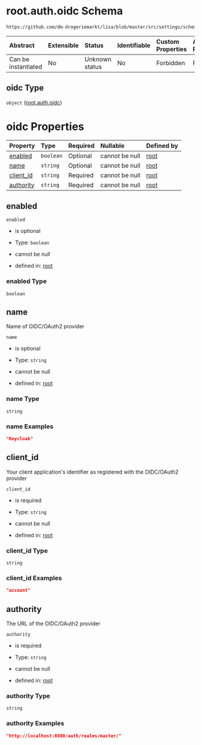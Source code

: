 # root.auth.oidc Schema

```txt
https://github.com/dm-drogeriemarkt/lisa/blob/master/src/settings/schema.json#/properties/auth/properties/oidc
```



| Abstract            | Extensible | Status         | Identifiable | Custom Properties | Additional Properties | Access Restrictions | Defined In                                                                               |
| :------------------ | :--------- | :------------- | :----------- | :---------------- | :-------------------- | :------------------ | :--------------------------------------------------------------------------------------- |
| Can be instantiated | No         | Unknown status | No           | Forbidden         | Forbidden             | none                | [settings.schema.json\*](../../src/settings/settings.schema.json "open original schema") |

## oidc Type

`object` ([root.auth.oidc](settings-properties-rootauth-properties-rootauthoidc.md))

# oidc Properties

| Property                 | Type      | Required | Nullable       | Defined by                                                                                                                                                                                                                 |
| :----------------------- | :-------- | :------- | :------------- | :------------------------------------------------------------------------------------------------------------------------------------------------------------------------------------------------------------------------- |
| [enabled](#enabled)      | `boolean` | Optional | cannot be null | [root](settings-properties-rootauth-properties-rootauthoidc-properties-enabled.md "https://github.com/dm-drogeriemarkt/lisa/blob/master/src/settings/schema.json#/properties/auth/properties/oidc/properties/enabled")     |
| [name](#name)            | `string`  | Optional | cannot be null | [root](settings-properties-rootauth-properties-rootauthoidc-properties-name.md "https://github.com/dm-drogeriemarkt/lisa/blob/master/src/settings/schema.json#/properties/auth/properties/oidc/properties/name")           |
| [client\_id](#client_id) | `string`  | Required | cannot be null | [root](settings-properties-rootauth-properties-rootauthoidc-properties-client_id.md "https://github.com/dm-drogeriemarkt/lisa/blob/master/src/settings/schema.json#/properties/auth/properties/oidc/properties/client_id") |
| [authority](#authority)  | `string`  | Required | cannot be null | [root](settings-properties-rootauth-properties-rootauthoidc-properties-authority.md "https://github.com/dm-drogeriemarkt/lisa/blob/master/src/settings/schema.json#/properties/auth/properties/oidc/properties/authority") |

## enabled



`enabled`

*   is optional

*   Type: `boolean`

*   cannot be null

*   defined in: [root](settings-properties-rootauth-properties-rootauthoidc-properties-enabled.md "https://github.com/dm-drogeriemarkt/lisa/blob/master/src/settings/schema.json#/properties/auth/properties/oidc/properties/enabled")

### enabled Type

`boolean`

## name

Name of OIDC/OAuth2 provider

`name`

*   is optional

*   Type: `string`

*   cannot be null

*   defined in: [root](settings-properties-rootauth-properties-rootauthoidc-properties-name.md "https://github.com/dm-drogeriemarkt/lisa/blob/master/src/settings/schema.json#/properties/auth/properties/oidc/properties/name")

### name Type

`string`

### name Examples

```json
"Keycloak"
```

## client\_id

Your client application's identifier as registered with the OIDC/OAuth2 provider

`client_id`

*   is required

*   Type: `string`

*   cannot be null

*   defined in: [root](settings-properties-rootauth-properties-rootauthoidc-properties-client_id.md "https://github.com/dm-drogeriemarkt/lisa/blob/master/src/settings/schema.json#/properties/auth/properties/oidc/properties/client_id")

### client\_id Type

`string`

### client\_id Examples

```json
"account"
```

## authority

The URL of the OIDC/OAuth2 provider

`authority`

*   is required

*   Type: `string`

*   cannot be null

*   defined in: [root](settings-properties-rootauth-properties-rootauthoidc-properties-authority.md "https://github.com/dm-drogeriemarkt/lisa/blob/master/src/settings/schema.json#/properties/auth/properties/oidc/properties/authority")

### authority Type

`string`

### authority Examples

```json
"http://localhost:8080/auth/realms/master/"
```
